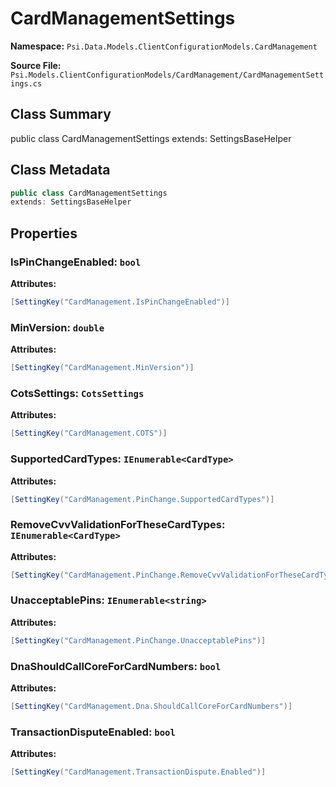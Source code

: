 # CardManagementSettings

**Namespace:** `Psi.Data.Models.ClientConfigurationModels.CardManagement`

**Source File:** `Psi.Models.ClientConfigurationModels/CardManagement/CardManagementSettings.cs`

## Class Summary

public class CardManagementSettings
extends: SettingsBaseHelper

## Class Metadata

```typescript
public class CardManagementSettings
extends: SettingsBaseHelper
```

## Properties

### IsPinChangeEnabled: `bool`

**Attributes:**
```csharp
[SettingKey("CardManagement.IsPinChangeEnabled")]
```

### MinVersion: `double`

**Attributes:**
```csharp
[SettingKey("CardManagement.MinVersion")]
```

### CotsSettings: `CotsSettings`

**Attributes:**
```csharp
[SettingKey("CardManagement.COTS")]
```

### SupportedCardTypes: `IEnumerable<CardType>`

**Attributes:**
```csharp
[SettingKey("CardManagement.PinChange.SupportedCardTypes")]
```

### RemoveCvvValidationForTheseCardTypes: `IEnumerable<CardType>`

**Attributes:**
```csharp
[SettingKey("CardManagement.PinChange.RemoveCvvValidationForTheseCardTypes")]
```

### UnacceptablePins: `IEnumerable<string>`

**Attributes:**
```csharp
[SettingKey("CardManagement.PinChange.UnacceptablePins")]
```

### DnaShouldCallCoreForCardNumbers: `bool`

**Attributes:**
```csharp
[SettingKey("CardManagement.Dna.ShouldCallCoreForCardNumbers")]
```

### TransactionDisputeEnabled: `bool`

**Attributes:**
```csharp
[SettingKey("CardManagement.TransactionDispute.Enabled")]
```
